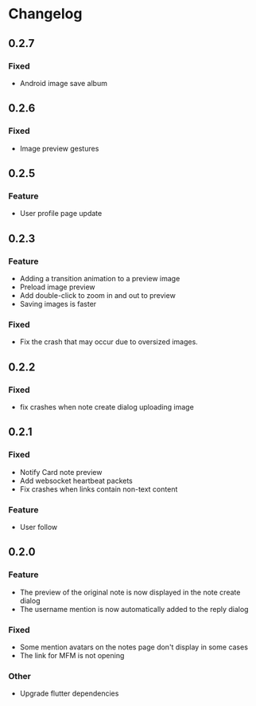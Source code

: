 # Changelog

## 0.2.7
### Fixed
- Android image save album

## 0.2.6
### Fixed
- Image preview gestures

## 0.2.5
### Feature
- User profile page update

## 0.2.3

### Feature
- Adding a transition animation to a preview image
- Preload image preview
- Add double-click to zoom in and out to preview
- Saving images is faster

### Fixed
- Fix the crash that may occur due to oversized images.


## 0.2.2
### Fixed
- fix crashes when  note create dialog uploading image

## 0.2.1
### Fixed
- Notify Card note preview
- Add websocket heartbeat packets
- Fix crashes when links contain non-text content

### Feature
- User follow

## 0.2.0

### Feature

- The preview of the original note is now displayed in the note create dialog
- The username mention is now automatically added to the reply dialog

### Fixed

- Some mention avatars on the notes page don't display in some cases
- The link for MFM is not opening

### Other

- Upgrade flutter dependencies